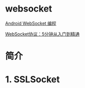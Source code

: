 # websocket

[Android WebSocket 编程](https://juejin.im/post/5aaf165b518825556f5537f7)

[WebSocket协议：5分钟从入门到精通](https://www.cnblogs.com/chyingp/p/websocket-deep-in.html)

# 简介


# 1. SSLSocket

